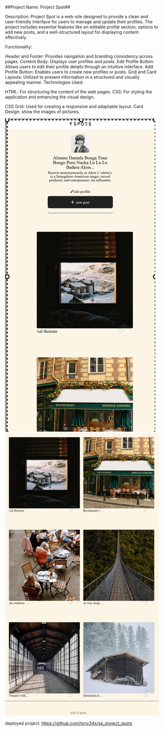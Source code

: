 ##Project Name: Project Spot##

Description:
Project Spot is a web-site designed to provide a clean and user-friendly interface for users to manage and update their profiles. The project includes essential features like an editable profile section, options to add new posts, and a well-structured layout for displaying content effectively.

Functionality:

Header and Footer: Provides navigation and branding consistency across pages.
Content Body: Displays user profiles and posts.
Edit Profile Button: Allows users to edit their profile details through an intuitive interface.
Add Profile Button: Enables users to create new profiles or posts.
Grid and Card Layouts: Utilized to present information in a structured and visually appealing manner.
Technologies Used:

HTML: For structuring the content of the web pages.
CSS: For styling the application and enhancing the visual design.


CSS Grid: Used for creating a responsive and adaptable layout.
Card Design: show the images of pictures.

![ screenshots spot ](images/127.0.0.1_5501_index.html.png)
![ screenshots spot 2](images/Screenshot_8-1-2025_19147_127.0.0.1.jpeg)

 deployed project:
https://github.com/tony34x/se_project_spots